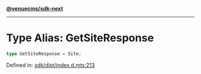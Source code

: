 [**@venuecms/sdk-next**](../Index.md)

***

# Type Alias: GetSiteResponse

```ts
type GetSiteResponse = Site;
```

Defined in: [sdk/dist/index.d.mts:213](https://github.com/venuecms/sdk/blob/856f3c21fe737a18a698a4045f39e91f8662f370/packages/sdk/dist/index.d.mts#L213)
